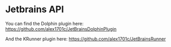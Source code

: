 # Jetbrains API

You can find the Dolphin plugin here:
https://github.com/alex1701c/JetBrainsDolphinPlugin

And the KRunner plugin here:
https://github.com/alex1701c/JetBrainsRunner
